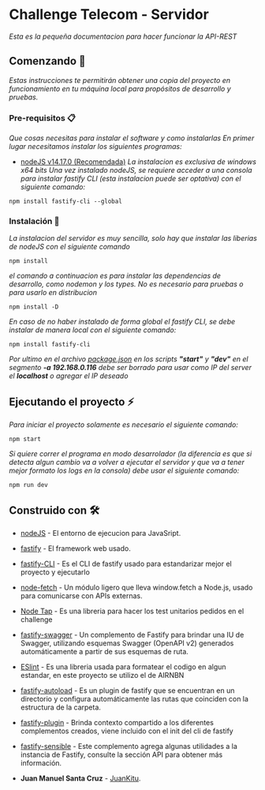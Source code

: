 # Challenge Telecom - Servidor

_Esta es la pequeña documentacion para hacer funcionar la API-REST_

## Comenzando 🚀

_Estas instrucciones te permitirán obtener una copia del proyecto en funcionamiento en tu máquina local para propósitos de desarrollo y pruebas._

### Pre-requisitos 📋

_Que cosas necesitas para instalar el software y como instalarlas_
_En primer lugar necesitamos instalar los siguientes programas:_

* [nodeJS v14.17.0 (Recomendada)](https://nodejs.org/dist/v14.17.0/node-v14.17.0-x64.msi)
_La instalacion es exclusiva de windows x64 bits_
_Una vez instalado nodeJS, se requiere acceder a una consola para instalar fastify CLI (esta instalacion puede ser optativa) con el siguiente comando:_

```
npm install fastify-cli --global
```

### Instalación 🔧

_La instalacion del servidor es muy sencilla, solo hay que instalar las liberias de nodeJS con el siguiente comando_

```
npm install
```
_el comando a continuacion es para instalar las dependencias de desarrollo, como nodemon y los types. No es necesario para pruebas o para usarlo en distribucion_

```
npm install -D
```
_En caso de no haber instalado de forma global el fastify CLI, se debe instalar de manera local con el siguiente comando:_
```
npm install fastify-cli
```



_Por ultimo en el archivo [package.json](https://github.com/JuanKitu/challengetelecom/blob/develop/package.json) en los scripts **"start"** y **"dev"** en el segmento **-a 192.168.0.116** debe ser borrado para usar como IP del server el **localhost** o agregar el IP deseado_
## Ejecutando el proyecto ⚡

_Para iniciar el proyecto solamente es necesario el siguiente comando:_
```
npm start
```
_Si quiere correr el programa en modo desarrolador (la diferencia es que si detecta algun cambio va a volver a ejecutar el servidor y que va a tener mejor formato los logs en la consola) debe usar el siguiente comando:_
```
npm run dev
```
## Construido con 🛠️

* [nodeJS](https://nodejs.org/es/docs/) - El entorno de ejecucion para JavaSript.
* [fastify](https://www.fastify.io/) - El framework web usado.
* [fastify-CLI](https://github.com/fastify/fastify-cli) - Es el CLI de fastify usado para estandarizar mejor el proyecto y ejecutarlo
* [node-fetch](https://github.com/node-fetch/node-fetch) - Un módulo ligero que lleva window.fetch a Node.js, usado para comunicarse con APIs externas.
* [Node Tap](https://node-tap.org/) - Es una libreria para hacer los test unitarios pedidos en el challenge
* [fastify-swagger](https://github.com/fastify/fastify-swagger) - Un complemento de Fastify para brindar una IU de Swagger, utilizando esquemas Swagger (OpenAPI v2)  generados automáticamente a partir de sus esquemas de ruta.
* [ESlint](https://eslint.org/) - Es una libreria usada para formatear el codigo en algun estandar, en este proyecto se utilizo el de AIRNBN
* [fastify-autoload](https://github.com/fastify/fastify-autoload) - Es un plugin de fastify que se encuentran en un directorio y configura automáticamente las rutas que coinciden con la estructura de la carpeta.
* [fastify-plugin](https://github.com/fastify/fastify-plugin) - Brinda contexto compartido a los diferentes complementos creados, viene incluido con el init del cli de fastify
* [fastify-sensible](https://github.com/fastify/fastify-sensible) - Este complemento agrega algunas utilidades a la instancia de Fastify, consulte la sección API para obtener más información.

* **Juan Manuel Santa Cruz** - [JuanKitu](https://gitlab.com/JuanKitu).
